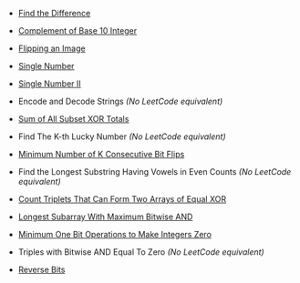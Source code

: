 - [Find the Difference](https://leetcode.com/problems/find-the-difference/)
    
- [Complement of Base 10 Integer](https://leetcode.com/problems/complement-of-base-10-integer/)
    
- [Flipping an Image](https://leetcode.com/problems/flipping-an-image/)
    
- [Single Number](https://leetcode.com/problems/single-number/)
    
- [Single Number II](https://leetcode.com/problems/single-number-ii/)
    
- Encode and Decode Strings _(No LeetCode equivalent)_
    
- [Sum of All Subset XOR Totals](https://leetcode.com/problems/sum-of-all-subset-xor-totals/)
    
- Find The K-th Lucky Number _(No LeetCode equivalent)_
    
- [Minimum Number of K Consecutive Bit Flips](https://leetcode.com/problems/minimum-number-of-k-consecutive-bit-flips/)
    
- Find the Longest Substring Having Vowels in Even Counts _(No LeetCode equivalent)_
    
- [Count Triplets That Can Form Two Arrays of Equal XOR](https://leetcode.com/problems/count-triplets-that-can-form-two-arrays-of-equal-xor/)
    
- [Longest Subarray With Maximum Bitwise AND](https://leetcode.com/problems/longest-subarray-with-maximum-bitwise-and/)
    
- [Minimum One Bit Operations to Make Integers Zero](https://leetcode.com/problems/minimum-one-bit-operations-to-make-integers-zero/)
    
- Triples with Bitwise AND Equal To Zero _(No LeetCode equivalent)_
    
- [Reverse Bits](https://leetcode.com/problems/reverse-bits/)
